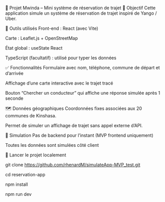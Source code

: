 🚕 Projet Mwinda – Mini système de réservation de trajet
🎯 Objectif
Cette application simule un système de réservation de trajet inspiré de Yango / Uber.

🔧 Outils utilisés
Front-end : React (avec Vite)

Carte : Leaflet.js + OpenStreetMap

État global : useState React

TypeScript (facultatif) : utilisé pour typer les données

✅ Fonctionnalités
Formulaire avec nom, téléphone, commune de départ et d’arrivée

Affichage d’une carte interactive avec le trajet tracé

Bouton “Chercher un conducteur” qui affiche une réponse simulée après 1 seconde

🗺️ Données géographiques
Coordonnées fixes associées aux 20 communes de Kinshasa.

Permet de simuler un affichage de trajet sans appel externe d’API.

🔁 Simulation
Pas de backend pour l’instant (MVP frontend uniquement)

Toutes les données sont simulées côté client

🚀 Lancer le projet localement

git clone https://github.com/rhenardM/simulateApp-MVP_test.git

cd reservation-app

npm install

npm run dev
